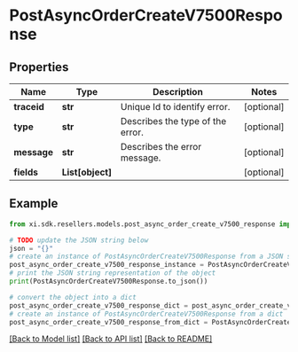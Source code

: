 # PostAsyncOrderCreateV7500Response


## Properties

Name | Type | Description | Notes
------------ | ------------- | ------------- | -------------
**traceid** | **str** | Unique Id to identify error. | [optional] 
**type** | **str** | Describes the type of the error. | [optional] 
**message** | **str** | Describes the error message. | [optional] 
**fields** | **List[object]** |  | [optional] 

## Example

```python
from xi.sdk.resellers.models.post_async_order_create_v7500_response import PostAsyncOrderCreateV7500Response

# TODO update the JSON string below
json = "{}"
# create an instance of PostAsyncOrderCreateV7500Response from a JSON string
post_async_order_create_v7500_response_instance = PostAsyncOrderCreateV7500Response.from_json(json)
# print the JSON string representation of the object
print(PostAsyncOrderCreateV7500Response.to_json())

# convert the object into a dict
post_async_order_create_v7500_response_dict = post_async_order_create_v7500_response_instance.to_dict()
# create an instance of PostAsyncOrderCreateV7500Response from a dict
post_async_order_create_v7500_response_from_dict = PostAsyncOrderCreateV7500Response.from_dict(post_async_order_create_v7500_response_dict)
```
[[Back to Model list]](../README.md#documentation-for-models) [[Back to API list]](../README.md#documentation-for-api-endpoints) [[Back to README]](../README.md)


